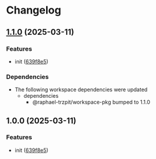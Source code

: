 # Changelog

## [1.1.0](https://github.com/raphael-trzpit/release-mono-repo/compare/dependant-service-v1.0.1...dependant-service-v1.1.0) (2025-03-11)


### Features

* init ([639f8e5](https://github.com/raphael-trzpit/release-mono-repo/commit/639f8e5ff967ebf42bed63a2ba73279a957b1ded))


### Dependencies

* The following workspace dependencies were updated
  * dependencies
    * @raphael-trzpit/workspace-pkg bumped to 1.1.0

## 1.0.0 (2025-03-11)


### Features

* init ([639f8e5](https://github.com/raphael-trzpit/release-mono-repo/commit/639f8e5ff967ebf42bed63a2ba73279a957b1ded))
